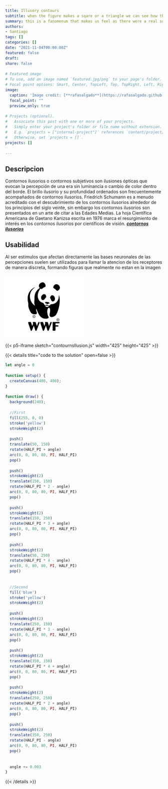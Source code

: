 ```yaml
---
title: Illusory contours
subtitle: when the figure makes a sqare or a triangle we can see how they are being developed
summary: this is a fanomenum that makes us feel as there were a real sqare or triangle but actually there is just a 
authors:
- Santiago
tags: []
categories: []
date: "2021-11-04T00:00:00Z"
featured: false
draft: 
share: false

# Featured image
# To use, add an image named `featured.jpg/png` to your page's folder.
# Focal point options: Smart, Center, TopLeft, Top, TopRight, Left, Right, BottomLeft, Bottom, BottomRight
image:
  caption: 'Image credit: [**rafasalgado**](https://rafasalgado.github.io/personal/projects/ilusionoptica/ilusion.html)'
  focal_point: ""
  preview_only: true

# Projects (optional).
#   Associate this post with one or more of your projects.
#   Simply enter your project's folder or file name without extension.
#   E.g. `projects = ["internal-project"]` references `content/project/deep-learning/index.md`.
#   Otherwise, set `projects = []`.
projects: []

---
```


## Descripcion

Contornos ilusorios o contornos subjetivos son ilusiones ópticas que evocan la percepción de una era sin luminancia o 
cambio de color dentro del borde. El brillo ilusorio y su profundidad ordenados son frecuentemente acompañados de 
contornos ilusorios. Friedrich Schumann es a menudo acreditado con el descubrimiento de los contornos ilusorios 
alrededor de los principios del siglo veinte, sin embargo los contornos ilusorios son presentados en un arte de 
citar a las Edades Medias. La hoja Científica Americana de Gaetano Kanizsa escrita en 1976 marca el resurgimiento de 
interés en los contornos ilusorios por científicos de visión. _[**contornos ilusorios**](https://es.wikipedia.org/wiki/Contornos_ilusorios)_

## Usabilidad

Al ser estimulos que afectan directamente las bases neuronales de las percepciones suelen ser utilizados para llamar la 
atencion de los receptores de manera discreta, formando figuras que realmente no estan en la imagen

![img_1.png](img_1.png)

{{< p5-iframe sketch="contournsIlusion.js" width="425" height="425" >}}


{{< details title="code to the solution" open=false >}}
```js
let angle = 0

function setup() {
  createCanvas(400, 400);
}

function draw() {
  background(240);

  //First
  fill(255, 0, 0)
  stroke('yellow')
  strokeWeight(2)

  push()
  translate(50, 150)
  rotate(HALF_PI + angle)
  arc(0, 0, 80, 80, PI, HALF_PI)
  pop()

  push()
  strokeWeight(2)
  translate(150, 150)
  rotate(HALF_PI * 2 - angle)
  arc(0, 0, 80, 80, PI, HALF_PI)
  pop()

  push()
  strokeWeight(2)
  translate(150, 250)
  rotate(HALF_PI * 3 + angle)
  arc(0, 0, 80, 80, PI, HALF_PI)
  pop()

  push()
  strokeWeight(2)
  translate(50, 250)
  rotate(HALF_PI * 4 - angle)
  arc(0, 0, 80, 80, PI, HALF_PI)
  pop()


  //Second
  fill('blue')
  stroke('yellow')
  strokeWeight(2)

  push()
  strokeWeight(2)
  translate(250, 150)
  rotate(HALF_PI * 3 - angle)
  arc(0, 0, 80, 80, PI, HALF_PI)
  pop()

  push()
  strokeWeight(2)
  translate(350, 150)
  rotate(HALF_PI * 4 + angle)
  arc(0, 0, 80, 80, PI, HALF_PI)
  pop()

  push()
  strokeWeight(2)
  translate(250, 250)
  rotate(HALF_PI * 2 + angle)
  arc(0, 0, 80, 80, PI, HALF_PI)
  pop()

  push()
  strokeWeight(2)
  translate(350, 250)
  rotate(HALF_PI - angle)
  arc(0, 0, 80, 80, PI, HALF_PI)
  pop()


  angle += 0.003
}

```
{{< /details >}}
